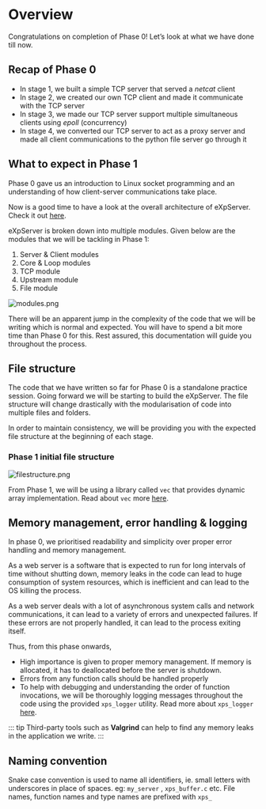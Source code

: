 # Overview

Congratulations on completion of Phase 0! Let’s look at what we have done till now.

## Recap of Phase 0

- In stage 1, we built a simple TCP server that served a _netcat_ client
- In stage 2, we created our own TCP client and made it communicate with the TCP server
- In stage 3, we made our TCP server support multiple simultaneous clients using _epoll_ (concurrency)
- In stage 4, we converted our TCP server to act as a proxy server and made all client communications to the python file server go through it

## What to expect in Phase 1

Phase 0 gave us an introduction to Linux socket programming and an understanding of how client-server communications take place.

Now is a good time to have a look at the overall architecture of eXpServer. Check it out [here](/guides/resources/architecture).

eXpServer is broken down into multiple modules. Given below are the modules that we will be tackling in Phase 1:

1. Server & Client modules
2. Core & Loop modules
3. TCP module
4. Upstream module
5. File module

![modules.png](/assets/phase-1-overview/modules.png)

There will be an apparent jump in the complexity of the code that we will be writing which is normal and expected. You will have to spend a bit more time than Phase 0 for this. Rest assured, this documentation will guide you throughout the process.

## File structure

The code that we have written so far for Phase 0 is a standalone practice session. Going forward we will be starting to build the eXpServer. The file structure will change drastically with the modularisation of code into multiple files and folders.

In order to maintain consistency, we will be providing you with the expected file structure at the beginning of each stage.

### Phase 1 initial file structure

![filestructure.png](/assets/phase-1-overview/filestructure.png)

From Phase 1, we will be using a library called `vec` that provides dynamic array implementation. Read about `vec` more [here](/guides/references/vec).

## Memory management, error handling & logging

In phase 0, we prioritised readability and simplicity over proper error handling and memory management.

As a web server is a software that is expected to run for long intervals of time without shutting down, memory leaks in the code can lead to huge consumption of system resources, which is inefficient and can lead to the OS killing the process.

As a web server deals with a lot of asynchronous system calls and network communications, it can lead to a variety of errors and unexpected failures. If these errors are not properly handled, it can lead to the process exiting itself.

Thus, from this phase onwards,

- High importance is given to proper memory management. If memory is allocated, it has to deallocated before the server is shutdown.
- Errors from any function calls should be handled properly
- To help with debugging and understanding the order of function invocations, we will be thoroughly logging messages throughout the code using the provided `xps_logger` utility. Read more about `xps_logger` [here](/guides/references/xps_logger).

::: tip
Third-party tools such as **Valgrind** can help to find any memory leaks in the application we write.
:::

## Naming convention

Snake case convention is used to name all identifiers, ie. small letters with underscores in place of spaces. eg: `my_server` , `xps_buffer.c` etc. File names, function names and type names are prefixed with `xps_`

